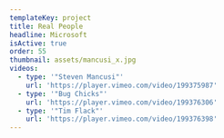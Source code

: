 ```yaml
---
templateKey: project
title: Real People
headline: Microsoft
isActive: true
order: 55
thumbnail: assets/mancusi_x.jpg
videos:
  - type: '"Steven Mancusi"'
    url: 'https://player.vimeo.com/video/199375987'
  - type: '"Bug Chicks"'
    url: 'https://player.vimeo.com/video/199376306'
  - type: '"Tim Flack"'
    url: 'https://player.vimeo.com/video/199376398'
---
```

